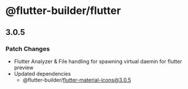 # @flutter-builder/flutter

## 3.0.5

### Patch Changes

- Flutter Analyzer & File handling for spawning virtual daemin for flutter preview
- Updated dependencies
  - @flutter-builder/flutter-material-icons@3.0.5

